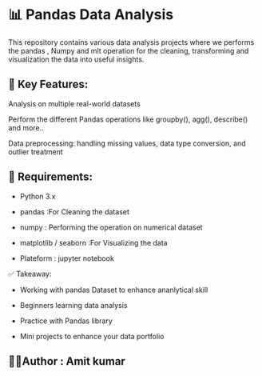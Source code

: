 
# 📊 Pandas Data Analysis 

This repository contains various data analysis projects where we performs the pandas , Numpy and mlt operation for the cleaning, transforming and visualization the data into useful insights. 

## 🧰 Key Features:

Analysis on multiple real-world datasets

Perform the different Pandas operations like groupby(), agg(), describe() and more..

Data preprocessing: handling missing values, data type conversion, and outlier treatment




## 🧪 Requirements:

- Python 3.x

- pandas :For Cleaning the dataset

- numpy : Performing the operation on numerical dataset

- matplotlib / seaborn :For Visualizing the data

- Plateform : jupyter notebook



✅ Takeaway:
- Working with pandas Dataset to enhance ananlytical skill

- Beginners learning data analysis

- Practice with Pandas library

- Mini projects to enhance your data portfolio


## 🙋‍♂️Author : Amit kumar
